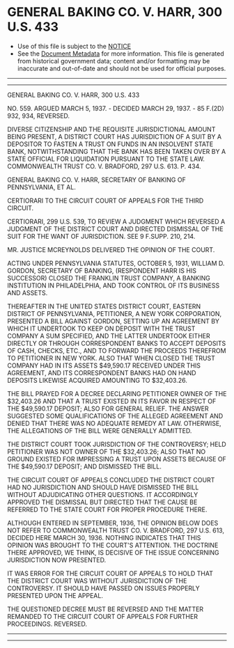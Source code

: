 ---
---

# GENERAL BAKING CO. V. HARR, 300 U.S. 433

* Use of this file is subject to the [NOTICE](https://github.com/publicdocs/notice/blob/master/NOTICE)
* See the [Document Metadata](../../../) for more information.
  This file is generated from historical government data; content and/or formatting may be inaccurate and out-of-date and should not be used for official purposes.

----------
----------

GENERAL BAKING CO. V. HARR, 300 U.S. 433

NO. 559.  ARGUED MARCH 5, 1937.  - DECIDED MARCH 29, 1937.  - 85 F.(2D) 932, 934, REVERSED.

DIVERSE CITIZENSHIP AND THE REQUISITE JURISDICTIONAL AMOUNT BEING PRESENT, A DISTRICT COURT HAS JURISDICTION OF A SUIT BY A DEPOSITOR TO FASTEN A TRUST ON FUNDS IN AN INSOLVENT STATE BANK, NOTWITHSTANDING THAT THE BANK HAS BEEN TAKEN OVER BY A STATE OFFICIAL FOR LIQUIDATION PURSUANT TO THE STATE LAW.  COMMONWEALTH TRUST CO. V. BRADFORD, 297 U.S. 613.  P. 434.

GENERAL BAKING CO. V. HARR, SECRETARY OF BANKING OF PENNSYLVANIA, ET AL.

CERTIORARI TO THE CIRCUIT COURT OF APPEALS FOR THE THIRD CIRCUIT.

CERTIORARI, 299 U.S. 539, TO REVIEW A JUDGMENT WHICH REVERSED A JUDGMENT OF THE DISTRICT COURT AND DIRECTED DISMISSAL OF THE SUIT FOR THE WANT OF JURISDICTION.  SEE 9 F.SUPP.  210, 214.

MR. JUSTICE MCREYNOLDS DELIVERED THE OPINION OF THE COURT.

ACTING UNDER PENNSYLVANIA STATUTES, OCTOBER 5, 1931, WILLIAM D. GORDON, SECRETARY OF BANKING, (RESPONDENT HARR IS HIS SUCCESSOR) CLOSED THE FRANKLIN TRUST COMPANY, A BANKING INSTITUTION IN PHILADELPHIA, AND TOOK CONTROL OF ITS BUSINESS AND ASSETS.

THEREAFTER IN THE UNITED STATES DISTRICT COURT, EASTERN DISTRICT OF PENNSYLVANIA, PETITIONER, A NEW YORK CORPORATION, PRESENTED A BILL AGAINST GORDON, SETTING UP AN AGREEMENT BY WHICH IT UNDERTOOK TO KEEP ON DEPOSIT WITH THE TRUST COMPANY A SUM SPECIFIED, AND THE LATTER UNDERTOOK EITHER DIRECTLY OR THROUGH CORRESPONDENT BANKS TO ACCEPT DEPOSITS OF CASH, CHECKS, ETC., AND TO FORWARD THE PROCEEDS THEREFROM TO PETITIONER IN NEW YORK.  ALSO THAT WHEN CLOSED THE TRUST COMPANY HAD IN ITS ASSETS $49,590.17 RECEIVED UNDER THIS AGREEMENT, AND ITS CORRESPONDENT BANKS HAD ON HAND DEPOSITS LIKEWISE ACQUIRED AMOUNTING TO $32,403.26.

THE BILL PRAYED FOR A DECREE DECLARING PETITIONER OWNER OF THE $32,403.26 AND THAT A TRUST EXISTED IN ITS FAVOR IN RESPECT OF THE $49,590.17 DEPOSIT; ALSO FOR GENERAL RELIEF.  THE ANSWER SUGGESTED SOME QUALIFICATIONS OF THE ALLEGED AGREEMENT AND DENIED THAT THERE WAS NO ADEQUATE REMEDY AT LAW.  OTHERWISE, THE ALLEGATIONS OF THE BILL WERE GENERALLY ADMITTED.

THE DISTRICT COURT TOOK JURISDICTION OF THE CONTROVERSY; HELD PETITIONER WAS NOT OWNER OF THE $32,403.26; ALSO THAT NO GROUND EXISTED FOR IMPRESSING A TRUST UPON ASSETS BECAUSE OF THE $49,590.17 DEPOSIT; AND DISMISSED THE BILL.

THE CIRCUIT COURT OF APPEALS CONCLUDED THE DISTRICT COURT HAD NO JURISDICTION AND SHOULD HAVE DISMISSED THE BILL WITHOUT ADJUDICATING OTHER QUESTIONS.  IT ACCORDINGLY APPROVED THE DISMISSAL BUT DIRECTED THAT THE CAUSE BE REFERRED TO THE STATE COURT FOR PROPER PROCEDURE THERE.

ALTHOUGH ENTERED IN SEPTEMBER, 1936, THE OPINION BELOW DOES NOT REFER TO COMMONWEALTH TRUST CO. V. BRADFORD, 297 U.S. 613, DECIDED HERE MARCH 30, 1936.  NOTHING INDICATES THAT THIS OPINION WAS BROUGHT TO THE COURT'S ATTENTION.  THE DOCTRINE THERE APPROVED, WE THINK, IS DECISIVE OF THE ISSUE CONCERNING JURISDICTION NOW PRESENTED.

IT WAS ERROR FOR THE CIRCUIT COURT OF APPEALS TO HOLD THAT THE DISTRICT COURT WAS WITHOUT JURISDICTION OF THE CONTROVERSY.  IT SHOULD HAVE PASSED ON ISSUES PROPERLY PRESENTED UPON THE APPEAL.

THE QUESTIONED DECREE MUST BE REVERSED AND THE MATTER REMANDED TO THE CIRCUIT COURT OF APPEALS FOR FURTHER PROCEEDINGS.  REVERSED.


----------
----------

